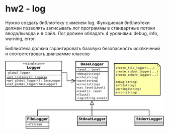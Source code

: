 # hw2 - log

Нужно создать библиотеку с именем log. Функционал библиотеки должен позволять записывать лог программы в стандартные потоки ввода/вывода и в файл.
Лог должен обладать 4 уровнями: debug, info, warning, error.

Библиотека должна гарантировать базовую безопасность исключений и соответствовать диаграмме классов

![diagram](img.jpg)

